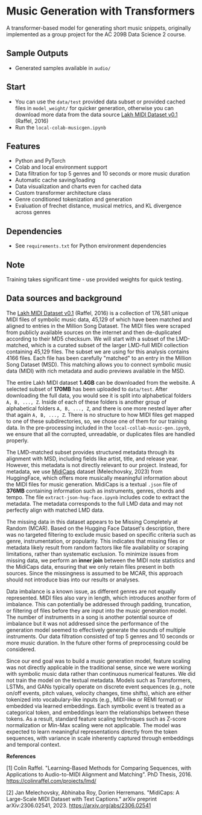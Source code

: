 # Music Generation with Transformers

A transformer-based model for generating short music snippets, originally implemented as a group project for the AC 209B Data Science 2 course.

## Sample Outputs
- Generated samples available in `audio/`

## Start
- You can use the `data/test` provided data subset or provided cached files in `model_weight/` for quicker generation, otherwise you can download more data from the data source [Lakh MIDI Dataset v0.1](https://colinraffel.com/projects/lmd/) (Raffel, 2016)
- Run the `local-colab-musicgen.ipynb`

## Features
- Python and PyTorch
- Colab and local environment support
- Data filtration for top 5 genres and 10 seconds or more music duration
- Automatic cache saving/loading
- Data visualization and charts even for cached data
- Custom transformer architecture class
- Genre conditioned tokenization and generation
- Evaluation of frechet distance, musical metrics, and KL divergence across genres

## Dependencies
- See `requirements.txt` for Python environment dependencies

## Note
Training takes significant time - use provided weights for quick testing.

## Data sources and background

The [Lakh MIDI Dataset v0.1](https://colinraffel.com/projects/lmd/) (Raffel, 2016) is a collection of 176,581 unique MIDI files of symbolic music data, 45,129 of which have been matched and aligned to entries in the Million Song Dataset. The MIDI files were scraped from publicly available sources on the internet and then de-duplicated according to their MD5 checksum. We will start with a subset of the LMD-matched, which is a curated subset of the larger LMD-full MIDI collection containing 45,129 files. The subset we are using for this analysis contains 4166 files. Each file has been carefully "matched" to an entry in the Million Song Dataset (MSD). This matching allows you to connect symbolic music data (MIDI) with rich metadata and audio previews available in the MSD.

The entire Lakh MIDI dataset **1.4GB** can be downloaded from the website. A selected subset of **170MB** has been uploaded to `data/test`. After downloading the full data, you would see it is split into alphabetical folders `A, B, ..., Z`. Inside of each of these folders is another group of alphabetical folders `A, B, ..., Z`, and there is one more nested layer after that again `A, B, ..., Z`. There is no structure to how MIDI files get mapped to one of these subdirectories, so, we chose one of them for our training data. In the pre-processing included in the `local-collab-music-gen.ipynb`, we ensure that all the corrupted, unreadable, or duplicates files are handled properly.

The LMD-matched subset provides structured metadata through its alignment with MSD, including fields like artist, title, and release year. However, this metadata is not directly relevant to our project. Instead, for metadata, we use [MidiCaps](https://huggingface.co/datasets/amaai-lab/MidiCaps) dataset (Melechovsky, 2023) from HuggingFace, which offers more musically meaningful information about the MIDI files for music generation. MidiCaps is a textual `.json` file of **376MB** containing information such as instruments, genres, chords and tempo. The file `extract-json-hug-face.ipynb` includes code to extract the metadata. The metadata corresponds to the full LMD data and may not perfectly align with matched LMD data.

The missing data in this dataset appears to be Missing Completely at Random (MCAR). Based on the Hugging Face Dataset's description, there was no targeted filtering to exclude music based on specific criteria such as genre, instrumentation, or popularity. This indicates that missing files or metadata likely result from random factors like file availability or scraping limitations, rather than systematic exclusion. To minimize issues from missing data, we perform an **inner join** between the MIDI note statistics and the MidiCaps data, ensuring that we only retain files present in both sources. Since the missingness is assumed to be MCAR, this approach should not introduce bias into our results or analyses.

Data imbalance is a known issue, as different genres are not equally represented. MIDI files also vary in length, which introduces another form of imbalance. This can potentially be addressed through padding, truncation, or filtering of files before they are input into the music generation model. The number of instruments in a song is another potential source of imbalance but it was not addressed since the performance of the generation model seemed to effectively generate the sounds of multiple instruments. Our data filtration consisted of top 5 genres and 10 seconds or more music duration. In the future other forms of preprocessing could be considered.

Since our end goal was to build a music generation model, feature scaling was not directly applicable in the traditional sense, since we were working with symbolic music data rather than continuous numerical features. We did not train the model on the textual metadata. Models such as Transformers, LSTMs, and GANs typically operate on discrete event sequences (e.g., note on/off events, pitch values, velocity changes, time shifts), which are either tokenized into vocabulary-like inputs (e.g., MIDI-like or REMI format) or embedded via learned embeddings. Each symbolic event is treated as a categorical token, and embeddings learn the relationships between these tokens. As a result, standard feature scaling techniques such as Z-score normalization or Min-Max scaling were not applicable. The model was expected to learn meaningful representations directly from the token sequences, with variance in scale inherently captured through embeddings and temporal context.

**References**

[1] Colin Raffel. "Learning-Based Methods for Comparing Sequences, with Applications to Audio-to-MIDI Alignment and Matching". PhD Thesis, 2016. https://colinraffel.com/projects/lmd/

[2] Jan Melechovsky, Abhinaba Roy, Dorien Herremans. "MidiCaps: A Large-Scale MIDI Dataset with Text Captions." arXiv preprint arXiv:2306.02541, 2023. https://arxiv.org/abs/2306.02541
